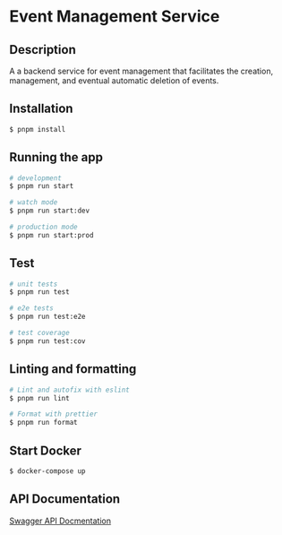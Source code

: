 # Event Management Service
## Description

A a backend service for event management that facilitates the creation, management, and eventual automatic deletion of events.

## Installation

```bash
$ pnpm install
```

## Running the app

```bash
# development
$ pnpm run start

# watch mode
$ pnpm run start:dev

# production mode
$ pnpm run start:prod
```

## Test

```bash
# unit tests
$ pnpm run test

# e2e tests
$ pnpm run test:e2e

# test coverage
$ pnpm run test:cov
```

## Linting and formatting

```bash
# Lint and autofix with eslint
$ pnpm run lint

# Format with prettier
$ pnpm run format

```
## Start Docker

```bash
$ docker-compose up

```

## API Documentation

[Swagger API Docmentation](https://app.swaggerhub.com/apis-docs/dearalina/4156-Project/1.0.0)